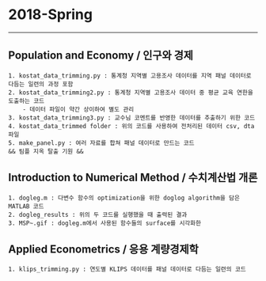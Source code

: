 # 2018-Spring

---

## Population and Economy / 인구와 경제
    1. kostat_data_trimming.py : 통계청 지역별 고용조사 데이터를 지역 패널 데이터로 다듬는 일련의 과정 포함
    2. kostat_data_trimming2.py : 통계청 지역별 고용조사 데이터 중 평균 교육 연한을 도출하는 코드
        - 데이터 파일이 약간 상이하여 별도 관리
    3. kostat_data_trimming3.py : 교수님 코멘트를 반영한 데이터를 추출하기 위한 코드
    4. kostat_data_trimmed folder : 위의 코드를 사용하여 전처리된 데이터 csv, dta 파일
    5. make_panel.py : 여러 자료를 합쳐 패널 데이터로 만드는 코드
    && 팀플 지옥 탈출 기원 &&

## Introduction to Numerical Method / 수치계산법 개론
    1. dogleg.m : 다변수 함수의 optimization을 위한 doglog algorithm을 담은 MATLAB 코드
    2. dogleg_results : 위의 두 코드를 실행했을 때 출력된 결과
    3. MSP~.gif : dogleg.m에서 사용된 함수들의 surface를 시각화한 

## Applied Econometrics / 응용 계량경제학
    1. klips_trimming.py : 연도별 KLIPS 데이터를 패널 데이터로 다듬는 일련의 코드
